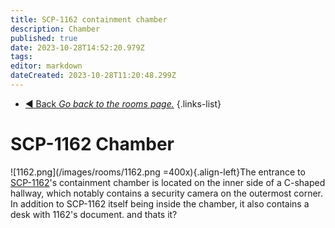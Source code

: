```yaml
---
title: SCP-1162 containment chamber
description: Chamber
published: true
date: 2023-10-28T14:52:20.979Z
tags: 
editor: markdown
dateCreated: 2023-10-28T11:20:48.299Z
---
```


- [:arrow_backward: Back *Go back to the rooms page.*](/en/game/rooms)
{.links-list}
# SCP-1162 Chamber
![1162.png](/images/rooms/1162.png =400x){.align-left}The entrance to [SCP-1162](/en/game/scps/1162)'s containment chamber is located on the inner side of a C-shaped hallway, which notably contains a security camera on the outermost corner. In addition to SCP-1162 itself being inside the chamber, it also contains a desk with 1162's document. and thats it?